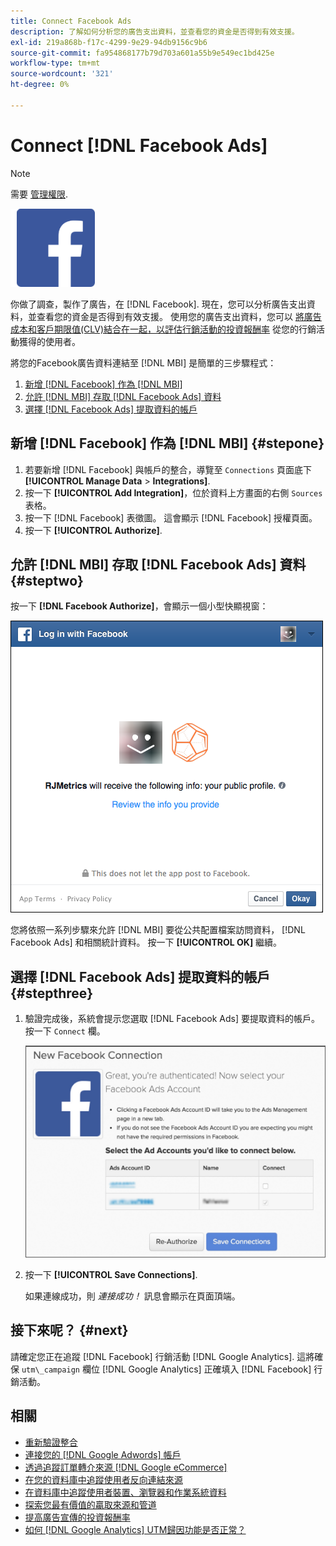 ```yaml
---
title: Connect Facebook Ads
description: 了解如何分析您的廣告支出資料，並查看您的資金是否得到有效支援。
exl-id: 219a868b-f17c-4299-9e29-94db9156c9b6
source-git-commit: fa954868177b79d703a601a55b9e549ec1bd425e
workflow-type: tm+mt
source-wordcount: '321'
ht-degree: 0%

---
```


# Connect [!DNL Facebook Ads]

>[!NOTE]
>
>需要 [管理權限](../../../administrator/user-management/user-management.md).

![](../../../assets/Facebook_Logo.png)

你做了調查，製作了廣告，在 [!DNL Facebook]. 現在，您可以分析廣告支出資料，並查看您的資金是否得到有效支援。 使用您的廣告支出資料，您可以 [將廣告成本和客戶期限值(CLV)結合在一起，以評估行銷活動的投資報酬率](../../../data-analyst/analysis/roi-ad-camp.md) 從您的行銷活動獲得的使用者。

將您的Facebook廣告資料連結至 [!DNL MBI] 是簡單的三步驟程式：

1. [新增 [!DNL Facebook] 作為 [!DNL MBI]](#stepone)
1. [允許 [!DNL MBI] 存取 [!DNL Facebook Ads] 資料](#steptwo)
1. [選擇 [!DNL Facebook Ads] 提取資料的帳戶](#stepthree)

## 新增 [!DNL Facebook] 作為 [!DNL MBI] {#stepone}

1. 若要新增 [!DNL Facebook] 與帳戶的整合，導覽至 `Connections` 頁面底下 **[!UICONTROL Manage Data** > **Integrations]**.
1. 按一下 **[!UICONTROL Add Integration]**，位於資料上方畫面的右側 `Sources` 表格。
1. 按一下 [!DNL Facebook] 表徵圖。 這會顯示 [!DNL Facebook] 授權頁面。
1. 按一下 **[!UICONTROL Authorize]**.

## 允許 [!DNL MBI] 存取 [!DNL Facebook Ads] 資料 {#steptwo}

按一下 **[!DNL Facebook Authorize]**，會顯示一個小型快顯視窗：

![](../../../assets/Facebook_Access_Popup.png)

您將依照一系列步驟來允許 [!DNL MBI] 要從公共配置檔案訪問資料， [!DNL Facebook Ads] 和相關統計資料。 按一下 **[!UICONTROL OK]** 繼續。

## 選擇 [!DNL Facebook Ads] 提取資料的帳戶 {#stepthree}

1. 驗證完成後，系統會提示您選取 [!DNL Facebook Ads] 要提取資料的帳戶。 按一下 `Connect` 欄。

   ![](../../../assets/Facebook_Ad_Accounts.png)

1. 按一下 **[!UICONTROL Save Connections]**.

   如果連線成功，則 *連接成功！* 訊息會顯示在頁面頂端。

## 接下來呢？ {#next}

請確定您正在追蹤 [!DNL Facebook] 行銷活動 [!DNL Google Analytics]. 這將確保 `utm\_campaign` 欄位 [!DNL Google Analytics] 正確填入 [!DNL Facebook] 行銷活動。

## 相關

* [重新驗證整合](https://experienceleague.adobe.com/docs/commerce-knowledge-base/kb/how-to/mbi-reauthenticating-integrations.html?lang=en)
* [連接您的 [!DNL Google Adwords] 帳戶](../integrations/google-ecommerce.md)
* [透過追蹤訂單轉介來源 [!DNL Google eCommerce]](../integrations/google-ecommerce.md)
* [在您的資料庫中追蹤使用者反向連結來源](../../analysis/google-track-user-acq.md)
* [在資料庫中追蹤使用者裝置、瀏覽器和作業系統資料](../../analysis/track-usr-dev-browser.md)
* [探索您最有價值的贏取來源和管道](../../analysis/most-value-source-channel.md)
* [提高廣告宣傳的投資報酬率](../../analysis/roi-ad-camp.md)
* [如何 [!DNL Google Analytics] UTM歸因功能是否正常？](../../analysis/utm-attributes.md)
